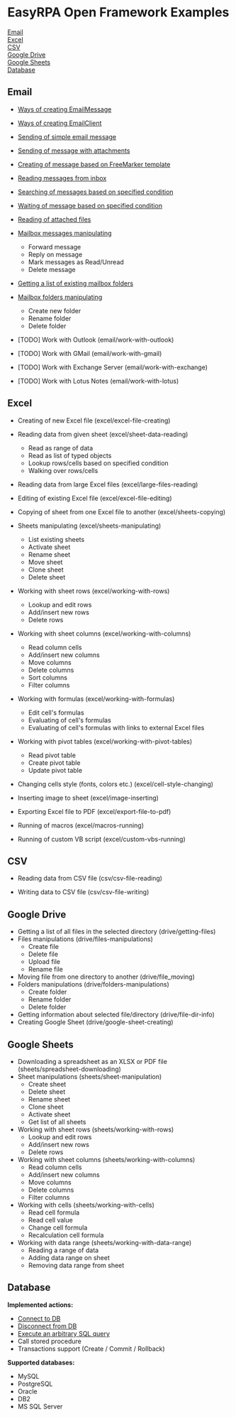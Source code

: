 # EasyRPA Open Framework Examples

 [Email](#email)  
 [Excel](#excel)  
 [CSV](#csv)  
 [Google Drive](#google-drive)  
 [Google Sheets](#google-sheets)  
 [Database](#database)  
 
## Email

- [Ways of creating EmailMessage](email/ways-of-message-creating)

- [Ways of creating EmailClient](email/ways-of-client-creating)

- [Sending of simple email message](email/simple-message-sending)

- [Sending of message with attachments](email/message-sending-with-attachments)

- [Creating of message based on FreeMarker template](email/template-based-message-creating)

- [Reading messages from inbox](email/inbox-messages-listing)

- [Searching of messages based on specified condition](email/messages-searching)

- [Waiting of message based on specified condition](email/message-waiting)

- [Reading of attached files](email/attachments-reading)

- [Mailbox messages manipulating](email/messages-manipulating) 
    * Forward message
    * Reply on message
    * Mark messages as Read/Unread    
    * Delete message   
    
- [Getting a list of existing mailbox folders](email/folders-listing)

- [Mailbox folders manipulating](email/folders-manipulating)
    * Create new folder
    * Rename folder
    * Delete folder
    
- [TODO] Work with Outlook (email/work-with-outlook)

- [TODO] Work with GMail (email/work-with-gmail)

- [TODO] Work with Exchange Server (email/work-with-exchange)

- [TODO] Work with Lotus Notes (email/work-with-lotus)

## Excel

 - Creating of new Excel file (excel/excel-file-creating)
 
 - Reading data from given sheet (excel/sheet-data-reading)
    * Read as range of data
    * Read as list of typed objects
    * Lookup rows/cells based on specified condition 
    * Walking over rows/cells 
    
 - Reading data from large Excel files (excel/large-files-reading)
 
 - Editing of existing Excel file (excel/excel-file-editing) 
 
 - Copying of sheet from one Excel file to another (excel/sheets-copying)    
 
 - Sheets manipulating (excel/sheets-manipulating)
    * List existing sheets
    * Activate sheet
    * Rename sheet
    * Move sheet
    * Clone sheet
    * Delete sheet 
    
 - Working with sheet rows (excel/working-with-rows)
    * Lookup and edit rows
    * Add/insert new rows
    * Delete rows
  
 - Working with sheet columns (excel/working-with-columns)
    * Read column cells
    * Add/insert new columns
    * Move columns
    * Delete columns
    * Sort columns 
    * Filter columns 
    
 - Working with formulas (excel/working-with-formulas)
    * Edit cell's formulas
    * Evaluating of cell's formulas
    * Evaluating of cell's formulas with links to external Excel files
    
 - Working with pivot tables (excel/working-with-pivot-tables)
    * Read pivot table
    * Create pivot table 
    * Update pivot table
        
 - Changing cells style (fonts, colors etc.)  (excel/cell-style-changing)
 
 - Inserting image to sheet (excel/image-inserting)
 
 - Exporting Excel file to PDF (excel/export-file-to-pdf)
 
 - Running of macros (excel/macros-running)
 
 - Running of custom VB script (excel/custom-vbs-running)
 
## CSV

 - Reading data from CSV file (csv/csv-file-reading)
 
 - Writing data to CSV file (csv/csv-file-writing)
    
## Google Drive

 - Getting a list of all files in the selected directory (drive/getting-files)
 - Files manipulations (drive/files-manipulations)
   * Create file
   * Delete file
   * Upload file
   * Rename file
 - Moving file from one directory to another (drive/file_moving)
 - Folders manipulations (drive/folders-manipulations)
    * Create folder
    * Rename folder
    * Delete folder
 - Getting information about selected file/directory (drive/file-dir-info)
 - Creating Google Sheet (drive/google-sheet-creating)

## Google Sheets

 - Downloading a spreadsheet as an XLSX or PDF file (sheets/spreadsheet-downloading)
 - Sheet manipulations (sheets/sheet-manipulation)
    * Create sheet
    * Delete sheet
    * Rename sheet
    * Clone sheet
    * Activate sheet
    * Get list of all sheets
 - Working with sheet rows (sheets/working-with-rows)
     * Lookup and edit rows
     * Add/insert new rows
     * Delete rows
 - Working with sheet columns (sheets/working-with-columns)
   * Read column cells
   * Add/insert new columns
   * Move columns
   * Delete columns
   * Filter columns
 - Working with cells (sheets/working-with-cells)
    * Read cell formula
    * Read cell value
    * Change cell formula
    * Recalculation cell formula
 - Working with data range (sheets/working-with-data-range)
    * Reading a range of data
    * Adding data range on sheet
    * Removing data range from sheet
 
## Database
  
  **Implemented actions:**
  - [Connect to DB](db/connect)
  - [Disconnect from DB](db/disconnect)
  - [Execute an arbitrary SQL query](db/executeQuery)
  - Call stored procedure
  - Transactions support (Create / Commit / Rollback)
    
 **Supported databases:**
  - MySQL
  - PostgreSQL
  - Oracle
  - DB2
  - MS SQL Server